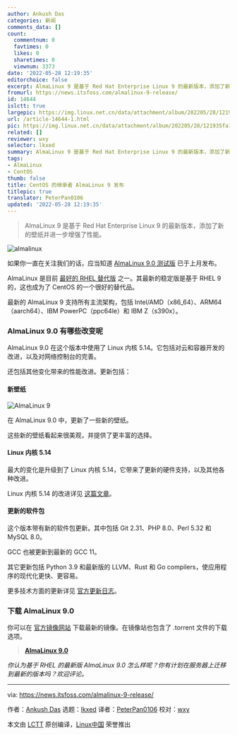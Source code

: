 ```yaml
---
author: Ankush Das
categories: 新闻
comments_data: []
count:
  commentnum: 0
  favtimes: 0
  likes: 0
  sharetimes: 0
  viewnum: 3373
date: '2022-05-28 12:19:35'
editorchoice: false
excerpt: AlmaLinux 9 是基于 Red Hat Enterprise Linux 9 的最新版本，添加了新的壁纸并进一步增强了性能。
fromurl: https://news.itsfoss.com/almalinux-9-release/
id: 14644
islctt: true
largepic: https://img.linux.net.cn/data/attachment/album/202205/28/121935fa1dqa164gaf6qfg.jpg
url: /article-14644-1.html
pic: https://img.linux.net.cn/data/attachment/album/202205/28/121935fa1dqa164gaf6qfg.jpg.thumb.jpg
related: []
reviewer: wxy
selector: lkxed
summary: AlmaLinux 9 是基于 Red Hat Enterprise Linux 9 的最新版本，添加了新的壁纸并进一步增强了性能。
tags:
- AlmaLinux
- CentOS
thumb: false
title: CentOS 的继承者 AlmaLinux 9 发布
titlepic: true
translator: PeterPan0106
updated: '2022-05-28 12:19:35'
---
```



> 
> AlmaLinux 9 是基于 Red Hat Enterprise Linux 9 的最新版本，添加了新的壁纸并进一步增强了性能。
> 
> 
> 


![almalinux](/data/attachment/album/202205/28/121935fa1dqa164gaf6qfg.jpg)


如果你一直在关注我们的话，应当知道 [AlmaLinux 9.0 测试版](/article-14500-1.html) 已于上月发布。


AlmaLinux 是目前 [最好的 RHEL 替代版](https://itsfoss.com/rhel-based-server-distributions/) 之一。其最新的稳定版是基于 RHEL 9 的，这也成为了 CentOS 的一个很好的替代品。


最新的 AlmaLinux 9 支持所有主流架构，包括 Intel/AMD（x86\_64）、ARM64 （aarch64）、IBM PowerPC（ppc64le）和 IBM Z（s390x）。


### AlmaLinux 9.0 有哪些改变呢


AlmaLinux 9.0 在这个版本中使用了 Linux 内核 5.14。它包括对云和容器开发的改进，以及对网络控制台的完善。


还包括其他变化带来的性能改进。更新包括：


#### 新壁纸


![AlmaLinux 9](/data/attachment/album/202205/28/121935qd4fdz09901d97f9.jpg)


在 AlmaLinux 9.0 中，更新了一些新的壁纸。


这些新的壁纸看起来很美观，并提供了更丰富的选择。


#### Linux 内核 5.14


最大的变化是升级到了 Linux 内核 5.14，它带来了更新的硬件支持，以及其他各种改进。


Linux 内核 5.14 的改进详见 [这篇文章](https://news.itsfoss.com/kernel-5-14-release/)。


#### 更新的软件包


这个版本带有新的软件包更新。其中包括 Git 2.31、PHP 8.0、Perl 5.32 和 MySQL 8.0。


GCC 也被更新到最新的 GCC 11。


其它更新包括 Python 3.9 和最新版的 LLVM、Rust 和 Go compilers，使应用程序的现代化更快、更容易。


更多技术方面的更新详见 [官方更新日志](https://wiki.almalinux.org/release-notes/9.0.html)。


### 下载 AlmaLinux 9.0


你可以在 [官方镜像网站](https://mirrors.almalinux.org/isos.html) 下载最新的镜像。在镜像站也包含了 .torrent 文件的下载选项。



> 
> **[AlmaLinux 9.0](https://mirrors.almalinux.org/isos.html)**
> 
> 
> 


*你认为基于 RHEL 的最新版 AlmaLinux 9.0 怎么样呢？你有计划在服务器上迁移到最新的版本吗？欢迎评论。*




---


via: <https://news.itsfoss.com/almalinux-9-release/>


作者：[Ankush Das](https://news.itsfoss.com/author/ankush/) 选题：[lkxed](https://github.com/lkxed) 译者：[PeterPan0106](https://github.com/PeterPan0106) 校对：[wxy](https://github.com/wxy)


本文由 [LCTT](https://github.com/LCTT/TranslateProject) 原创编译，[Linux中国](https://linux.cn/) 荣誉推出